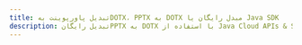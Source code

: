 ---title: تبدیل پاورپوینت بهDOTX، PPTX به DOTX مبدل رایگان یا Java SDKdescription: تبدیل رایگانPPTX به DOTX با استفاده از Java Cloud APIs & SDK. همچنین اسناد Microsoft PowerPoint را در Cloud ایجاد، ویرایش و رندر کنید.---